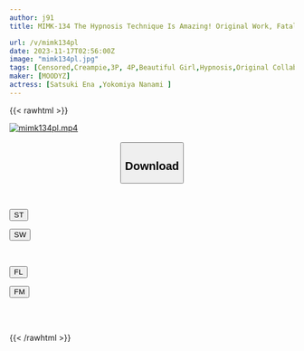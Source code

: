 ```yaml
---
author: j91
title: MIMK-134 The Hypnosis Technique Is Amazing! Original Work, Fatalpulse Asanagi A Live-action Version Of The Mysterious Work That Has Sold A Total Of 40,000 Copies! Master-slave Relationship Begins With Hypnosis!

url: /v/mimk134pl
date: 2023-11-17T02:56:00Z
image: "mimk134pl.jpg"
tags: [Censored,Creampie,3P, 4P,Beautiful Girl,Hypnosis,Original Collaboration	 ]
maker: [MOODYZ]
actress: [Satsuki Ena ,Yokomiya Nanami ]
---
```



{{< rawhtml >}}

<div class="video" data-videoid="0LK3kgjMArH6zG">
    <a href="javascript:;">
        <img src="https://my.j91.asia/v/mimk134pl/mimk134pl.jpg" width="WIDTH" height="HEIGHT" alt="mimk134pl.mp4" loading="lazy">
    </a>
</div>

<script type="text/javascript" src="https://j91.asia/asset/on-demand-st.js"></script>

<br>
  <link rel="stylesheet" href="https://j91.asia/asset/bs5.css">
  
  <center>
  <button class="btn btn-primary" type="button" data-bs-toggle="collapse" data-bs-target=".multi-collapse" aria-expanded="false" aria-controls="multiCollapseExample1 multiCollapseExample2"><h2>Download</h2></button></center>
</p>
<div class="row">
  <div class="col">
    <div class="collapse multi-collapse" id="multiCollapseExample1">
      <div class="card card-body">
	      	      <br>
<div class="buttons">  
<p><a href="https://streamtape.to/v/0LK3kgjMArH6zG" target="_blank"><button class="btn-hover color-3"><i class="fa fa-download"></i> ST</button></a></p>
<p><a href="https://sfastwish.com/2o939td5t4d0" target="_blank"><button class="btn-hover color-2"><i class="fa fa-download"></i> SW</button></a></p></div>
    </div>
  </div>
</div>
  <div class="col">
    <div class="collapse multi-collapse" id="multiCollapseExample2">
      <div class="card card-body">
	      <br>
<div class="buttons">
<p><a href="javascript:;" target="_blank"><button class="btn-hover color-9"><i class="fa fa-download"></i> FL</button></a></p>
<p><a href="javascript:;" target="_blank"><button class="btn-hover color-8"><i class="fa fa-download"></i> FM</button></a></p></div>
<br><br>
      </div>
    </div>
  </div>
</div>

{{< /rawhtml >}}
